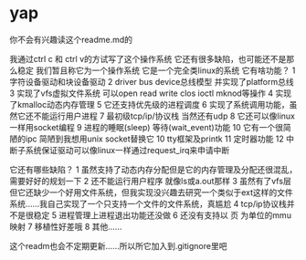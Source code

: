 # yap

你不会有兴趣读这个readme.md的

我通过ctrl c 和 ctrl v的方试写了这个操作系统
它还有很多缺陷，也可能还不是那么稳定
我们暂且称它为一个操作系统
它是一个完全类linux的系统
它有啥功能？
1  字符设备驱动和块设备驱动
2  driver bus device总线模型 并实现了platform总线
3  实现了vfs虚拟文件系统 可以open read write clos ioctl mknod等操作
4  实现了kmalloc动态内存管理
5  它还支持优先级的进程调度
6  实现了系统调用功能，虽然它还不能运行用户进程
7  最初级tcp/ip/协议栈 当然还有udp
8  它还可以像linux一样用socket编程
9  进程的睡眠(sleep) 等待(wait_event)功能
10 它有一个很简陋的ipc 简陋到我想用unix socket替换它
10 tty框架及printk
11 定时器功能
12 中断子系统保证驱动可以像linux一样通过request_irq来申请中断

它还有哪些缺陷？
1 虽然支持了动态内存分配但是它的内存管理及分配还很混乱，需要好好的规划一下
2 还不能运行用户程序 就像ls或a.out那样
3 虽然有了vfs层但它还缺少一个好用文件系统，但我实现没兴趣去研究一个类似于ext这样的文件系统……我自己实现了一个只支持一个文件的文件系统，真尴尬
4 tcp/ip协议栈并不是很稳定
5 进程管理上进程退出功能还没做
6 还没有支持以 页 为单位的mmu映射
7 移植性好差哦
8 其他……

这个readm也会不定期更新……所以所它加入到.gitignore里吧












